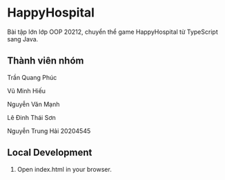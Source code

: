 # HappyHospital

Bài tập lớn lớp OOP 20212, chuyển thể game HappyHospital từ TypeScript sang Java.

## Thành viên nhóm

Trần Quang Phúc

Vũ Minh Hiếu

Nguyễn Văn Mạnh

Lê Đinh Thái Sơn

Nguyễn Trung Hải 20204545

## Local Development

1. Open index.html in your browser.
